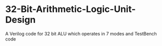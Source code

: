 # 32-Bit-Arithmetic-Logic-Unit-Design
A Verilog code for 32 bit ALU which operates in 7 modes and TestBench code
